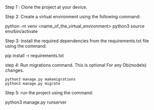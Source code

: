 Step 1 : Clone the project at your device.

Step 2: Create a virtual environment using the following command:

python -m venv <name_of_the_virtual_environment>
python3 source env/bin/activate

Step 3: Install the required dependencies from the requirements.txt file using the command:

pip install -r requirements.txt

step 4: Run migrations command. This is optional For any Db(models) changes.

    python3 manage.py makemigrations
    python3 manage.py migrate

Step 5: run the project using the command:

python3 manage.py runserver
